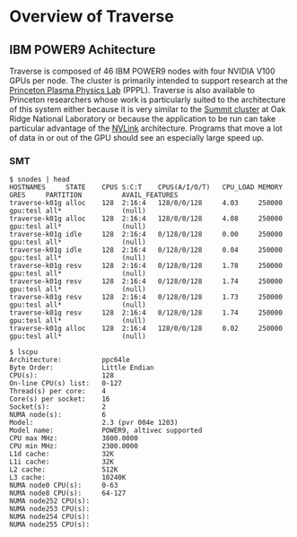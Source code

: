 # Overview of Traverse

## IBM POWER9 Achitecture

Traverse is composed of 46 IBM POWER9 nodes with four NVIDIA V100 GPUs per node. The cluster is primarily intended
to support research at the <a href="https://www.pppl.gov">Princeton
Plasma Physics Lab</a> (PPPL). Traverse is also available to Princeton researchers whose work is particularly
suited to the architecture of this system either because it is very similar to
the <a href="https://www.olcf.ornl.gov/olcf-resources/compute-systems/summit/">Summit cluster</a> at Oak Ridge National
Laboratory or because the application to be run can take particular advantage of
the <a href="https://www.nvidia.com/en-us/data-center/nvlink/">NVLink</a> architecture. Programs that move a lot of
data in or out of the GPU should see an especially large speed up.

### SMT

```
$ snodes | head
HOSTNAMES     STATE    CPUS S:C:T    CPUS(A/I/O/T)   CPU_LOAD MEMORY   GRES     PARTITION          AVAIL_FEATURES
traverse-k01g alloc    128  2:16:4   128/0/0/128     4.03     250000   gpu:tesl all*               (null)
traverse-k01g alloc    128  2:16:4   128/0/0/128     4.08     250000   gpu:tesl all*               (null)
traverse-k01g idle     128  2:16:4   0/128/0/128     0.00     250000   gpu:tesl all*               (null)
traverse-k01g idle     128  2:16:4   0/128/0/128     0.04     250000   gpu:tesl all*               (null)
traverse-k01g resv     128  2:16:4   0/128/0/128     1.78     250000   gpu:tesl all*               (null)
traverse-k01g resv     128  2:16:4   0/128/0/128     1.74     250000   gpu:tesl all*               (null)
traverse-k01g resv     128  2:16:4   0/128/0/128     1.73     250000   gpu:tesl all*               (null)
traverse-k01g resv     128  2:16:4   0/128/0/128     1.74     250000   gpu:tesl all*               (null)
traverse-k01g alloc    128  2:16:4   128/0/0/128     0.02     250000   gpu:tesl all*               (null)
```

```
$ lscpu
Architecture:          ppc64le
Byte Order:            Little Endian
CPU(s):                128
On-line CPU(s) list:   0-127
Thread(s) per core:    4
Core(s) per socket:    16
Socket(s):             2
NUMA node(s):          6
Model:                 2.3 (pvr 004e 1203)
Model name:            POWER9, altivec supported
CPU max MHz:           3800.0000
CPU min MHz:           2300.0000
L1d cache:             32K
L1i cache:             32K
L2 cache:              512K
L3 cache:              10240K
NUMA node0 CPU(s):     0-63
NUMA node8 CPU(s):     64-127
NUMA node252 CPU(s):   
NUMA node253 CPU(s):   
NUMA node254 CPU(s):   
NUMA node255 CPU(s):   
```
